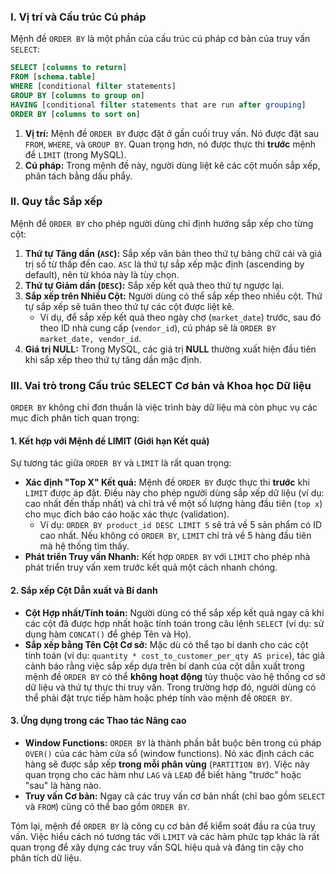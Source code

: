 ### I. Vị trí và Cấu trúc Cú pháp

Mệnh đề `ORDER BY` là một phần của cấu trúc cú pháp cơ bản của truy vấn `SELECT`:

```sql
SELECT [columns to return]
FROM [schema.table]
WHERE [conditional filter statements]
GROUP BY [columns to group on]
HAVING [conditional filter statements that are run after grouping]
ORDER BY [columns to sort on]
```

1.  **Vị trí:** Mệnh đề `ORDER BY` được đặt ở gần cuối truy vấn. Nó được đặt sau `FROM`, `WHERE`, và `GROUP BY`. Quan trọng hơn, nó được thực thi **trước** mệnh đề `LIMIT` (trong MySQL).
2.  **Cú pháp:** Trong mệnh đề này, người dùng liệt kê các cột muốn sắp xếp, phân tách bằng dấu phẩy.

### II. Quy tắc Sắp xếp

Mệnh đề `ORDER BY` cho phép người dùng chỉ định hướng sắp xếp cho từng cột:

1.  **Thứ tự Tăng dần (`ASC`):** Sắp xếp văn bản theo thứ tự bảng chữ cái và giá trị số từ thấp đến cao. `ASC` là thứ tự sắp xếp mặc định (ascending by default), nên từ khóa này là tùy chọn.
2.  **Thứ tự Giảm dần (`DESC`):** Sắp xếp kết quả theo thứ tự ngược lại.
3.  **Sắp xếp trên Nhiều Cột:** Người dùng có thể sắp xếp theo nhiều cột. Thứ tự sắp xếp sẽ tuân theo thứ tự các cột được liệt kê.
    *   Ví dụ, để sắp xếp kết quả theo ngày chợ (`market_date`) trước, sau đó theo ID nhà cung cấp (`vendor_id`), cú pháp sẽ là `ORDER BY market_date, vendor_id`.
4.  **Giá trị NULL:** Trong MySQL, các giá trị **NULL** thường xuất hiện đầu tiên khi sắp xếp theo thứ tự tăng dần mặc định.

### III. Vai trò trong Cấu trúc SELECT Cơ bản và Khoa học Dữ liệu

`ORDER BY` không chỉ đơn thuần là việc trình bày dữ liệu mà còn phục vụ các mục đích phân tích quan trọng:

#### 1. Kết hợp với Mệnh đề LIMIT (Giới hạn Kết quả)

Sự tương tác giữa `ORDER BY` và `LIMIT` là rất quan trọng:

*   **Xác định "Top X" Kết quả:** Mệnh đề `ORDER BY` được thực thi **trước** khi `LIMIT` được áp đặt. Điều này cho phép người dùng sắp xếp dữ liệu (ví dụ: cao nhất đến thấp nhất) và chỉ trả về một số lượng hàng đầu tiên (`top x`) cho mục đích báo cáo hoặc xác thực (validation).
    *   Ví dụ: `ORDER BY product_id DESC LIMIT 5` sẽ trả về 5 sản phẩm có ID cao nhất. Nếu không có `ORDER BY`, `LIMIT` chỉ trả về 5 hàng đầu tiên mà hệ thống tìm thấy.
*   **Phát triển Truy vấn Nhanh:** Kết hợp `ORDER BY` với `LIMIT` cho phép nhà phát triển truy vấn xem trước kết quả một cách nhanh chóng.

#### 2. Sắp xếp Cột Dẫn xuất và Bí danh

*   **Cột Hợp nhất/Tính toán:** Người dùng có thể sắp xếp kết quả ngay cả khi các cột đã được hợp nhất hoặc tính toán trong câu lệnh `SELECT` (ví dụ: sử dụng hàm `CONCAT()` để ghép Tên và Họ).
*   **Sắp xếp bằng Tên Cột Cơ sở:** Mặc dù có thể tạo bí danh cho các cột tính toán (ví dụ: `quantity * cost_to_customer_per_qty AS price`), tác giả cảnh báo rằng việc sắp xếp dựa trên bí danh của cột dẫn xuất trong mệnh đề `ORDER BY` có thể **không hoạt động** tùy thuộc vào hệ thống cơ sở dữ liệu và thứ tự thực thi truy vấn. Trong trường hợp đó, người dùng có thể phải đặt trực tiếp hàm hoặc phép tính vào mệnh đề `ORDER BY`.

#### 3. Ứng dụng trong các Thao tác Nâng cao

*   **Window Functions:** `ORDER BY` là thành phần bắt buộc bên trong cú pháp `OVER()` của các hàm cửa sổ (window functions). Nó xác định cách các hàng sẽ được sắp xếp **trong mỗi phân vùng** (`PARTITION BY`). Việc này quan trọng cho các hàm như `LAG` và `LEAD` để biết hàng "trước" hoặc "sau" là hàng nào.
*   **Truy vấn Cơ bản:** Ngay cả các truy vấn cơ bản nhất (chỉ bao gồm `SELECT` và `FROM`) cũng có thể bao gồm `ORDER BY`.

Tóm lại, mệnh đề `ORDER BY` là công cụ cơ bản để kiểm soát đầu ra của truy vấn. Việc hiểu cách nó tương tác với `LIMIT` và các hàm phức tạp khác là rất quan trọng để xây dựng các truy vấn SQL hiệu quả và đáng tin cậy cho phân tích dữ liệu.